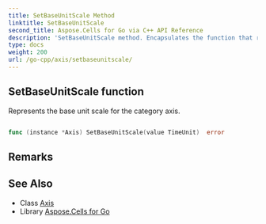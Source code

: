 ```yaml
---
title: SetBaseUnitScale Method 
linktitle: SetBaseUnitScale
second_title: Aspose.Cells for Go via C++ API Reference
description: 'SetBaseUnitScale method. Encapsulates the function that represents setbaseunitscale in Go.'
type: docs
weight: 200
url: /go-cpp/axis/setbaseunitscale/
---
```


## SetBaseUnitScale function

Represents the base unit scale for the category axis.

```go

func (instance *Axis) SetBaseUnitScale(value TimeUnit)  error

```

## Remarks


## See Also

* Class [Axis](../)
* Library [Aspose.Cells for Go](../../)
